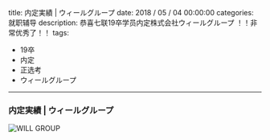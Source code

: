 title: 内定実績 | ウィールグループ 
date: 2018 / 05 / 04 00:00:00
categories: 就职辅导
description:  恭喜七联19卒学员内定株式会社ウィールグループ ！！非常优秀了！！
tags: 
- 19卒
- 内定
- 正选考
- ウィールグループ 

---

### 内定実績 | ウィールグループ

![WILL GROUP](http://wx1.sinaimg.cn/mw690/a9a40e85gy1fqzkqa9mcmj20tz14e42o.jpg)
